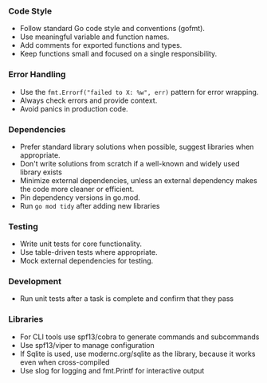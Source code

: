 ### Code Style

- Follow standard Go code style and conventions (gofmt).
- Use meaningful variable and function names.
- Add comments for exported functions and types.
- Keep functions small and focused on a single responsibility.

### Error Handling

- Use the `fmt.Errorf("failed to X: %w", err)` pattern for error wrapping.
- Always check errors and provide context.
- Avoid panics in production code.

### Dependencies

- Prefer standard library solutions when possible, suggest libraries when appropriate.
- Don't write solutions from scratch if a well-known and widely used library exists
- Minimize external dependencies, unless an external dependency makes the code more cleaner or efficient.
- Pin dependency versions in go.mod.
- Run `go mod tidy` after adding new libraries

### Testing

- Write unit tests for core functionality.
- Use table-driven tests where appropriate.
- Mock external dependencies for testing.

### Development

- Run unit tests after a task is complete and confirm that they pass

### Libraries

- For CLI tools use spf13/cobra to generate commands and subcommands
- Use spf13/viper to manage configuration
- If Sqlite is used, use modernc.org/sqlite as the library, because it works even when cross-compiled
- Use slog for logging and fmt.Printf for interactive output
